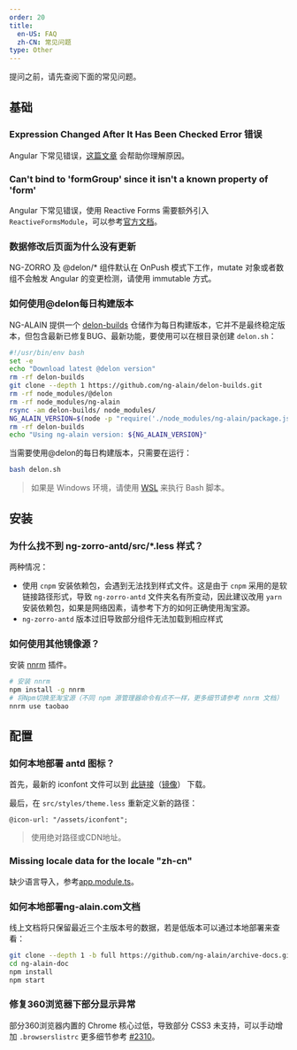 ```yaml
---
order: 20
title:
  en-US: FAQ
  zh-CN: 常见问题
type: Other
---
```


提问之前，请先查阅下面的常见问题。

## 基础

### Expression Changed After It Has Been Checked Error 错误

Angular 下常见错误，[这篇文章](https://blog.angularindepth.com/everything-you-need-to-know-about-the-expressionchangedafterithasbeencheckederror-error-e3fd9ce7dbb4) 会帮助你理解原因。

### Can't bind to 'formGroup' since it isn't a known property of 'form'

Angular 下常见错误，使用 Reactive Forms 需要额外引入 `ReactiveFormsModule`，可以参考[官方文档](https://angular.io/guide/reactive-forms)。

### 数据修改后页面为什么没有更新

NG-ZORRO 及 @delon/* 组件默认在 OnPush 模式下工作，mutate 对象或者数组不会触发 Angular 的变更检测，请使用 immutable 方式。

### 如何使用@delon每日构建版本

NG-ALAIN 提供一个 [delon-builds](https://github.com/ng-alain/delon-builds.git) 仓储作为每日构建版本，它并不是最终稳定版本，但包含最新已修复BUG、最新功能，要使用可以在根目录创建 `delon.sh`：

```bash
#!/usr/bin/env bash
set -e
echo "Download latest @delon version"
rm -rf delon-builds
git clone --depth 1 https://github.com/ng-alain/delon-builds.git
rm -rf node_modules/@delon
rm -rf node_modules/ng-alain
rsync -am delon-builds/ node_modules/
NG_ALAIN_VERSION=$(node -p "require('./node_modules/ng-alain/package.json').version")
rm -rf delon-builds
echo "Using ng-alain version: ${NG_ALAIN_VERSION}"
```

当需要使用@delon的每日构建版本，只需要在运行：

```bash
bash delon.sh
```

> 如果是 Windows 环境，请使用 [WSL](https://docs.microsoft.com/en-us/windows/wsl/install) 来执行 Bash 脚本。

## 安装

### 为什么找不到 ng-zorro-antd/src/*.less 样式？

两种情况：

- 使用 `cnpm` 安装依赖包，会遇到无法找到样式文件。这是由于 `cnpm` 采用的是软链接路径形式，导致 `ng-zorro-antd` 文件夹名有所变动，因此建议改用 `yarn` 安装依赖包，如果是网络因素，请参考下方的如何正确使用淘宝源。
- `ng-zorro-antd` 版本过旧导致部分组件无法加载到相应样式

### 如何使用其他镜像源？

安装 [nnrm](https://github.com/YunYouJun/nnrm/blob/main/README.zh-CN.md) 插件。

```bash
# 安装 nnrm
npm install -g nnrm
# 将Npm切换至淘宝源（不同 npm 源管理器命令有点不一样，更多细节请参考 nnrm 文档）
nnrm use taobao
```

## 配置

### 如何本地部署 antd 图标？

首先，最新的 iconfont 文件可以到 [此链接](https://ant.design/docs/spec/download-cn)（[镜像](http://ant-design.gitee.io/docs/spec/download-cn)） 下载。

最后，在 `src/styles/theme.less` 重新定义新的路径：

```less
@icon-url: "/assets/iconfont";
```

> 使用绝对路径或CDN地址。

### Missing locale data for the locale "zh-cn"

缺少语言导入，参考[app.module.ts](https://github.com/ng-alain/ng-alain/blob/master/src/app/app.module.ts#L6-L25)。

### 如何本地部署ng-alain.com文档

线上文档将只保留最近三个主版本号的数据，若是低版本可以通过本地部署来查看：

```bash
git clone --depth 1 -b full https://github.com/ng-alain/archive-docs.git ng-alain-doc
cd ng-alain-doc
npm install
npm start
```

### 修复360浏览器下部分显示异常

部分360浏览器内置的 Chrome 核心过低，导致部分 CSS3 未支持，可以手动增加 `.browserslistrc` 更多细节参考  [#2310](https://github.com/ng-alain/ng-alain/issues/2310#issuecomment-1299460266)。
